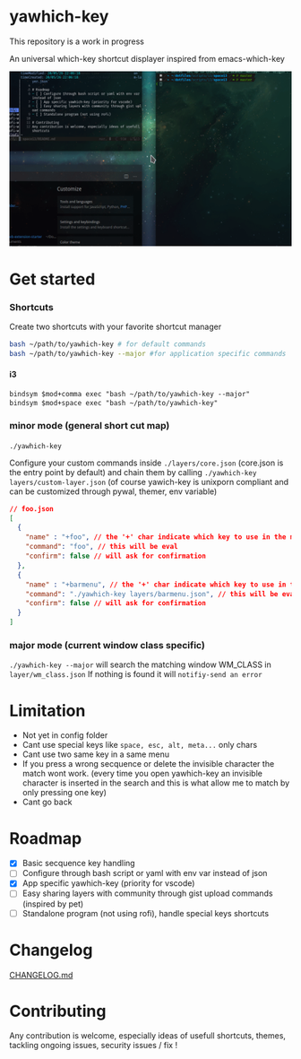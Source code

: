 # yawhich-key

This repository is a work in progress

An universal which-key shortcut displayer inspired from emacs-which-key 

![preview](./docs/assets/yawhich-key.gif)

# Get started

### Shortcuts
Create two shortcuts with your favorite shortcut manager
```bash
bash ~/path/to/yawhich-key # for default commands
bash ~/path/to/yawhich-key --major #for application specific commands
```
#### i3

```
bindsym $mod+comma exec "bash ~/path/to/yawhich-key --major"
bindsym $mod+space exec "bash ~/path/to/yawhich-key"

```


###  minor mode (general short cut map)
`./yawhich-key`

Configure your custom commands inside `./layers/core.json` (core.json is the entry point by default) and chain them by calling `./yawhich-key layers/custom-layer.json`
(of course yawich-key is unixporn compliant and can be customized through pywal, themer, env variable)
```json
// foo.json
[
  {
    "name" : "+foo", // the '+' char indicate which key to use in the menu
    "command": "foo", // this will be eval
    "confirm": false // will ask for confirmation
  },
  {
    "name" : "+barmenu", // the '+' char indicate which key to use in the menu
    "command": "./yawhich-key layers/barmenu.json", // this will be eval
    "confirm": false // will ask for confirmation
  }
]
```


###  major mode (current window class specific)
`./yawhich-key --major` will search the matching window WM_CLASS in `layer/wm_class.json`
If nothing is found it will `notifiy-send an error`



# Limitation
- Not yet in config folder
- Cant use special keys like `space, esc, alt, meta...` only chars
- Cant use two same key in a same menu
- If you press a wrong secquence or delete the invisible character the match wont work. (every time you open yawhich-key an invisible character is inserted in the search and this is what allow me to match by only pressing one key)
- Cant go back

# Roadmap
- [x] Basic secquence key handling
- [ ] Configure through bash script or yaml with env var instead of json
- [x] App specific yawhich-key (priority for vscode)
- [ ] Easy sharing layers with community through gist upload commands (inspired by pet)
- [ ] Standalone program (not using rofi), handle special keys shortcuts

# Changelog
[CHANGELOG.md](./CHANGELOG.md)

# Contributing
Any contribution is welcome, especially ideas of usefull shortcuts,
themes, tackling ongoing issues, security issues / fix !

